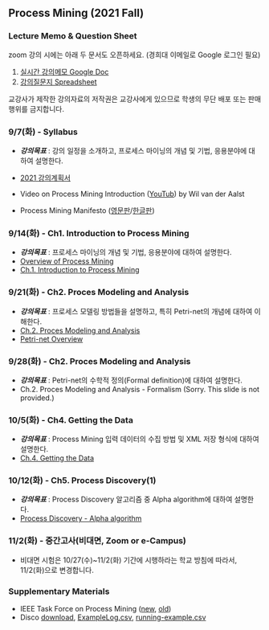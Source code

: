 ## Process Mining (2021 Fall)

### Lecture Memo & Question Sheet

zoom 강의 시에는 아래 두 문서도 오픈하세요. (경희대 이메일로 Google 로그인 필요)
1. [실시간 강의메모 Google Doc](https://docs.google.com/document/d/1PB5GI8f8y4zpKgi4Ga0sYCAJZRHfEyTQhnhpRiJ_3Lk)
2. [강의질문지 Spreadsheet](https://docs.google.com/spreadsheets/d/1dg3vtgoTn0zuOBqCDu6pVow7x0GiuxYNWc-5JkJxN9M)

교강사가 제작한 강의자료의 저작권은 교강사에게 있으므로 학생의 무단 배포 또는 판매 행위를 금지합니다.


### 9/7(화) - Syllabus

* ___강의목표___ : 강의 일정을 소개하고, 프로세스 마이닝의 개념 및 기법, 응용분야에 대하여 설명한다.

* [2021 강의계획서](http://sugang.khu.ac.kr/core?attribute=lectPlan&p_year=2021&p_term=20&p_teach=027799&p_code=BDA71500&p_subjt=BDA715&lang=ko&loginYn=N)
* Video on Process Mining Introduction ([YouTub](https://youtu.be/7oat7MatU_U)) by Wil van der Aalst
* Process Mining Manifesto ([영문판](https://drive.google.com/file/d/1dIe3vnYKHFzA9FDehhCR5O-QwtwRi2ok)/[한글판](https://drive.google.com/file/d/14DBntkV-gVwUsXt-a_S6xIg0wKy7rQ1F))


### 9/14(화) - Ch1. Introduction to Process Mining

* ___강의목표___ : 프로세스 마이닝의 개념 및 기법, 응용분야에 대하여 설명한다.
* [Overview of Process Mining](https://drive.google.com/file/d/1dc86fRh6cNhpCcv58yfwJ3GIeCLRm4yK)
* [Ch.1. Introduction to Process Mining](https://drive.google.com/file/d/1NKAeZ_-uX15JzmGYjmhAYmFBDq3CjFP3)


### 9/21(화) - Ch2. Proces Modeling and Analysis

* ___강의목표___ : 프로세스 모델링 방법들을 설명하고, 특히 Petri-net의 개념에 대하여 이해한다.
* [Ch.2. Proces Modeling and Analysis](https://drive.google.com/file/d/1w4ok15_yAM703qIyB2p-Mv-sqSdx_aPW)
* [Petri-net Overview](https://drive.google.com/file/d/1AePGcT4CjZxtm6XYTVOc32Q0BDajiz23)


### 9/28(화) - Ch2. Proces Modeling and Analysis

* ___강의목표___ : Petri-net의 수학적 정의(Formal definition)에 대하여 설명한다.
* Ch.2. Proces Modeling and Analysis - Formalism (Sorry. This slide is not provided.)


### 10/5(화) - Ch4. Getting the Data

* ___강의목표___ : Process Mining 입력 데이터의 수집 방법 및 XML 저장 형식에 대하여 설명한다.
* [Ch.4. Getting the Data](https://drive.google.com/file/d/1rY_oKpbHbxVHjt8bkGZsMcUIA6WN89-r)


### 10/12(화) - Ch5. Process Discovery(1)

* ___강의목표___ : Process Discovery 알고리즘 중 Alpha algorithm에 대하여 설명한다.
* [Process Discovery - Alpha algorithm](https://youtu.be/lW8-AtRifEE)


### 11/2(화) - 중간고사(비대면, Zoom or e-Campus)
- 비대면 시험은 10/27(수)~11/2(화) 기간에 시행하라는 학교 방침에 따라서, 11/2(화)으로 변경합니다.


### Supplementary Materials
* IEEE Task Force on Process Mining ([new](https://www.tf-pm.org/), [old](https://www.win.tue.nl/ieeetfpm/))
* Disco [download](https://fluxicon.com/disco/), [ExampleLog.csv](https://drive.google.com/file/d/1EZSjrhOtsa5EA9GVm1ceSXJX5gjzVPwj/view?usp=sharing), [running-example.csv](https://drive.google.com/file/d/1XcSaTr9DdTiB3SpAKGCr4GlHopR55Uny/view?usp=sharing)

